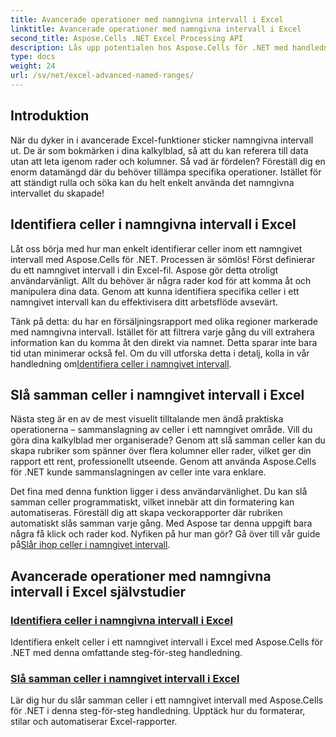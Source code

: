 ```yaml
---
title: Avancerade operationer med namngivna intervall i Excel
linktitle: Avancerade operationer med namngivna intervall i Excel
second_title: Aspose.Cells .NET Excel Processing API
description: Lås upp potentialen hos Aspose.Cells för .NET med handledningar om avancerade operationer som namngivna intervall, cellidentifiering och sammanslagning av celler för dynamiska rapporter.
type: docs
weight: 24
url: /sv/net/excel-advanced-named-ranges/
---
```

## Introduktion

När du dyker in i avancerade Excel-funktioner sticker namngivna intervall ut. De är som bokmärken i dina kalkylblad, så att du kan referera till data utan att leta igenom rader och kolumner. Så vad är fördelen? Föreställ dig en enorm datamängd där du behöver tillämpa specifika operationer. Istället för att ständigt rulla och söka kan du helt enkelt använda det namngivna intervallet du skapade! 

## Identifiera celler i namngivna intervall i Excel

Låt oss börja med hur man enkelt identifierar celler inom ett namngivet intervall med Aspose.Cells för .NET. Processen är sömlös! Först definierar du ett namngivet intervall i din Excel-fil. Aspose gör detta otroligt användarvänligt. Allt du behöver är några rader kod för att komma åt och manipulera dina data. Genom att kunna identifiera specifika celler i ett namngivet intervall kan du effektivisera ditt arbetsflöde avsevärt. 

Tänk på detta: du har en försäljningsrapport med olika regioner markerade med namngivna intervall. Istället för att filtrera varje gång du vill extrahera information kan du komma åt den direkt via namnet. Detta sparar inte bara tid utan minimerar också fel. Om du vill utforska detta i detalj, kolla in vår handledning om[Identifiera celler i namngivet intervall](./identify-cells-in-named-range/). 

## Slå samman celler i namngivet intervall i Excel

Nästa steg är en av de mest visuellt tilltalande men ändå praktiska operationerna – sammanslagning av celler i ett namngivet område. Vill du göra dina kalkylblad mer organiserade? Genom att slå samman celler kan du skapa rubriker som spänner över flera kolumner eller rader, vilket ger din rapport ett rent, professionellt utseende. Genom att använda Aspose.Cells för .NET kunde sammanslagningen av celler inte vara enklare. 

Det fina med denna funktion ligger i dess användarvänlighet. Du kan slå samman celler programmatiskt, vilket innebär att din formatering kan automatiseras. Föreställ dig att skapa veckorapporter där rubriken automatiskt slås samman varje gång. Med Aspose tar denna uppgift bara några få klick och rader kod. Nyfiken på hur man gör? Gå över till vår guide på[Slår ihop celler i namngivet intervall](./merge-cells-in-named-range/).

## Avancerade operationer med namngivna intervall i Excel självstudier
### [Identifiera celler i namngivna intervall i Excel](./identify-cells-in-named-range/)
Identifiera enkelt celler i ett namngivet intervall i Excel med Aspose.Cells för .NET med denna omfattande steg-för-steg handledning.
### [Slå samman celler i namngivet intervall i Excel](./merge-cells-in-named-range/)
Lär dig hur du slår samman celler i ett namngivet intervall med Aspose.Cells för .NET i denna steg-för-steg handledning. Upptäck hur du formaterar, stilar och automatiserar Excel-rapporter.
